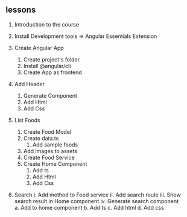 ## lessons

1. Introduction to the course
2. Install Development tools => Angular Essentials Extension
3. Create Angular App

   1. Create project's folder
   2. Install @angular/cli
   3. Create App as frontend

4. Add Header

   1. Generate Component
   2. Add Html
   3. Add Css

5. List Foods

   1. Create Food Model
   2. Create data.ts
      1. Add sample foods
   3. Add images to assets
   4. Create Food Service
   5. Create Home Component
      1. Add ts
      2. Add Html
      3. Add Css

6. Search
   i. Add method to Food service
   ii. Add search route
   iii. Show search result in Home component
   iv. Generate search component  
    a. Add to home component
    b. Add ts
    c. Add html
    d. Add css
